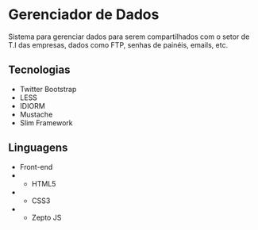 Gerenciador de Dados
====================

Sistema para gerenciar dados para serem compartilhados com o setor de T.I das empresas, dados como FTP, senhas de painéis, emails, etc.

## Tecnologias

* Twitter Bootstrap
* LESS
* IDIORM
* Mustache
* Slim Framework

## Linguagens

* Front-end
* * HTML5
* * CSS3
* * Zepto JS
